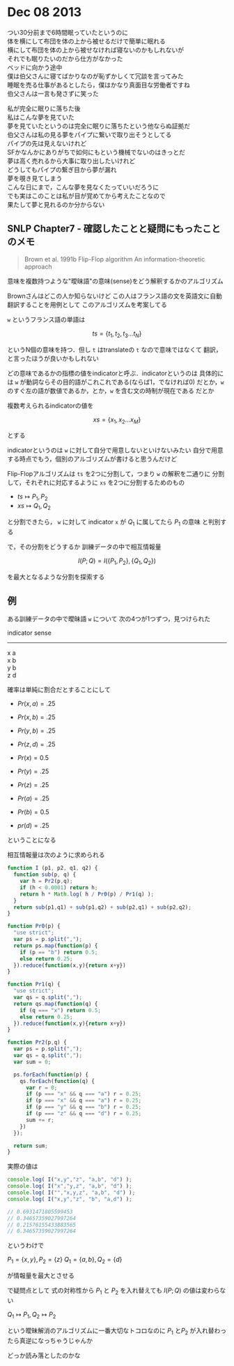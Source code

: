 # Dec 08 2013

つい30分前まで6時間眠っていたというのに  
体を横にして布団を体の上から被せるだけで簡単に眠れる  
横にして布団を体の上から被せなければ寝ないのかもしれないが  
それでも眠りたいのだから仕方がなかった  
ベッドに向かう途中  
僕は伯父さんに寝てばかりなのが恥ずかしくて冗談を言ってみた  
  睡眠を売る仕事があるとしたら，僕はかなり真面目な労働者ですね  
伯父さんは一言も発さずに笑った  

私が完全に眠りに落ちた後  
私はこんな夢を見ていた  
夢を見ていたというのは完全に眠りに落ちたという他ならぬ証拠だ  
伯父さんは私の見る夢をパイプに繋いで取り出そうとしてる  
パイプの先は見えないけれど  
SFかなんかにありがちで如何にもという機械でないのはきっとだ  
夢は高く売れるから大事に取り出したいけれど  
どうしてもパイプの繋ぎ目から夢が漏れ  
夢を覗き見てしまう  
  こんな日にまで，こんな夢を見なくたっていいだろうに  
でも実はこのことは私が目が覚めてから考えたことなので  
果たして夢と見れるのか分からない

## SNLP Chapter7 - 確認したことと疑問にもったことのメモ

> Brown et al. 1991b
> Flip-Flop algorithm
> An information-theoretic approach

意味を複数持つような"曖昧語"の意味(sense)をどう解釈するかのアルゴリズム

Brownさんはどこの人か知らないけど
この人はフランス語の文を英語文に自動翻訳することを用例として
このアルゴリズムを考案してる

`w` というフランス語の単語は

$$ts = \{t_1, t_2, t_3 ... t_N \}$$

というN個の意味を持つ．但し `t` はtranslateの `t` なので意味ではなくて
翻訳，と言ったほうが良いかもしれない

どの意味であるかの指標の値をindicatorと呼ぶ．indicatorというのは
具体的には `w`  が動詞ならその目的語がこれこれである(ならば1，でなければ0)
だとか，`w` のすぐ左の語が数値であるか，とか，`w` を含む文の時制が現在である
だとか

複数考えられるindicatorの値を

$$xs = \{x_1, x_2 ... x_M \}$$

とする

indicatorというのは `w` に対して自分で用意しないといけないみたい
自分で用意する時点でもう，個別のアルゴリズムが書けると思うんだけど

Flip-Flopアルゴリズムは `ts` を2つに分割して，つまり `w` の解釈を二通りに
分割して，それぞれに対応するように `xs` を2つに分割するためのもの

- $ts \mapsto P_1, P_2$
- $xs \mapsto Q_1, Q_2$

と分割できたら，
`w` に対して indicator `x` が $Q_1$ に属してたら $P_1$ の意味
と判別する

で，その分割をどうするか
訓練データの中で相互情報量

$$I(P; Q) = I(\{P_1,P_2\}, \{Q_1,Q_2\})$$

を最大となるような分割を探索する

## 例

ある訓練データの中で曖昧語 `w` について
次の4つが1つずつ，見つけられた

 indicator  sense 
 --------  ----- 
   x         a   
   x         b   
   y         b   
   z         d   

確率は単純に割合だとすることにして

- $Pr(x,a) = .25$
- $Pr(x,b) = .25$
- $Pr(y,b) = .25$
- $Pr(z,d) = .25$

- $Pr(x) = 0.5$
- $Pr(y) = .25$
- $Pr(z) = .25$

- $Pr(a) = .25$
- $Pr(b) = 0.5$
- $pr(d) = .25$

ということになる

相互情報量は次のように求められる

```javascript
function I (p1, p2, q1, q2) {
  function sub(p, q) {
    var h = Pr2(p,q);
    if (h < 0.0001) return h;
    return h * Math.log( h / Pr0(p) / Pr1(q) );
  }
  return sub(p1,q1) + sub(p1,q2) + sub(p2,q1) + sub(p2,q2);
}

function Pr0(p) {
  "use strict";
  var ps = p.split(",");
  return ps.map(function(p) {
    if (p == "b") return 0.5;
    else return 0.25;
  }).reduce(function(x,y){return x+y})
}

function Pr1(q) {
  "use strict";
  var qs = q.split(",");
  return qs.map(function(q) {
    if (q === "x") return 0.5;
    else return 0.25;
  }).reduce(function(x,y){return x+y})
}

function Pr2(p,q) {
  var ps = p.split(",");
  var qs = q.split(",");
  var sum = 0;

  ps.forEach(function(p) {
    qs.forEach(function(q) {
      var r = 0;
      if (p === "x" && q === "a") r = 0.25;
      if (p === "x" && q === "a") r = 0.25;
      if (p === "y" && q === "b") r = 0.25;
      if (p === "z" && q === "d") r = 0.25;
      sum += r;
    })
  });

  return sum;
}
```
 
実際の値は

```javascript
console.log( I("x,y","z", "a,b", "d") );
console.log( I("x","y,z", "a,b", "d") );
console.log( I("","x,y,z", "a,b", "d") );
console.log( I("x,y","z", "b", "a,d") );

// 0.6931471805599453
// 0.34657359027997264
// 0.21576155433883565
// 0.34657359027997264
```

というわけで

$P_1 = \{x,y\}, P_2 = \{z\}$
$Q_1 = \{a,b\}, Q_2 = \{d\}$

が情報量を最大とさせる

で疑問点として
式の対称性から
$P_1$ と $P_2$ を入れ替えても $I(P;Q)$ の値は変わらない

$Q_1 \mapsto P_1, Q_2 \mapsto P_2$

という曖昧解消のアルゴリズムに一番大切なトコロなのに
$P_1$ と$P_2$ が入れ替わったら真逆になっちゃうじゃんか

どっか読み落としたのかな
